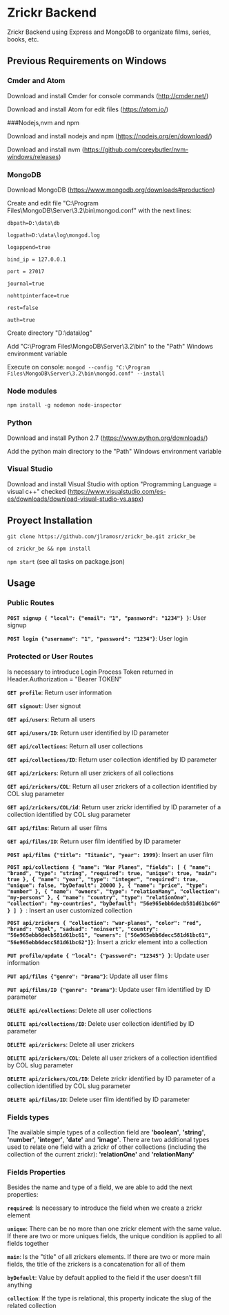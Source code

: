# Zrickr Backend

Zrickr Backend using Express and MongoDB to organizate films, series, books, etc.

## Previous Requirements on Windows

### Cmder and Atom

Download and install Cmder for console commands (http://cmder.net/)

Download and install Atom for edit files (https://atom.io/)

###Nodejs,nvm and npm

Download and install nodejs and npm (https://nodejs.org/en/download/)

Download and install nvm (https://github.com/coreybutler/nvm-windows/releases)

### MongoDB

Download MongoDB (https://www.mongodb.org/downloads#production)

Create and edit file "C:\Program Files\MongoDB\Server\3.2\bin\mongod.conf" with the next lines:

`dbpath=D:\data\db`

`logpath=D:\data\log\mongod.log`

`logappend=true`

`bind_ip = 127.0.0.1`

`port = 27017`

`journal=true`

`nohttpinterface=true`

`rest=false`

`auth=true`

Create directory "D:\data\log"

Add "C:\Program Files\MongoDB\Server\3.2\bin" to the "Path" Windows environment variable

Execute on console: `mongod --config "C:\Program Files\MongoDB\Server\3.2\bin\mongod.conf" --install`

### Node modules

`npm install -g nodemon node-inspector`

### Python

Download and install Python 2.7 (https://www.python.org/downloads/)

Add the python main directory to the "Path" Windows environment variable

### Visual Studio

Download and install Visual Studio with option "Programming Language = visual c++" checked (https://www.visualstudio.com/es-es/downloads/download-visual-studio-vs.aspx)

## Proyect Installation

`git clone https://github.com/jlramosr/zrickr_be.git zrickr_be`

`cd zrickr_be && npm install`

`npm start` (see all tasks on package.json)

## Usage

### Public Routes

**`POST signup { "local": {"email": "1", "password": "1234"} }`**: User signup

**`POST login {"username": "1", "password": "1234"}`**: User login

### Protected or User Routes

Is necessary to introduce Login Process Token returned in Header.Authorization = "Bearer TOKEN"

**`GET profile`**: Return user information

**`GET signout`**: User signout

**`GET api/users`**: Return all users

**`GET api/users/ID`**: Return user identified by ID parameter

**`GET api/collections`**: Return all user collections

**`GET api/collections/ID`**: Return user collection identified by ID parameter

**`GET api/zrickers`**: Return all user zrickers of all collections

**`GET api/zrickers/COL`**: Return all user zrickers of a collection identified by COL slug parameter

**`GET api/zrickers/COL/id`**: Return user zrickr identified by ID parameter of a collection identified by COL slug parameter

**`GET api/films`**: Return all user films

**`GET api/films/ID`**: Return user film identified by ID parameter

**`POST api/films {"title": "Titanic", "year": 1999}`**: Insert an user film

**`POST api/collections
{
    "name": "War Planes",
    "fields": [
        {
            "name": "brand",
            "type": "string",
            "required": true,
            "unique": true,
            "main": true
        },
        {
            "name": "year",
            "type": "integer",
            "required": true,
            "unique": false,
            "byDefault": 20000
        },
        {
            "name": "price",
            "type": "number"
        },
        {
            "name": "owners",
            "type": "relationMany",
            "collection": "my-persons"
        },
        {
            "name": "country",
            "type": "relationOne",
            "collection": "my-countries",
            "byDefault": "56e965ebb6decb581d61bc66"
        }
    ]
}
`**: Insert an user customized collection

**`POST api/zrickers
{
  "collection": "war-planes",
  "color": "red",
  "brand": "Opel",
  "sadsad": "noinsert",
  "country": "56e965ebb6decb581d61bc61",
  "owners": ["56e965ebb6decc581d61bc61", "56e965ebb6decc581d61bc62"]}`**: Insert a zrickr element into a collection

**`PUT profile/update { "local": {"password": "12345"} }`**: Update user information

**`PUT api/films {"genre": "Drama"}`**: Update all user films

**`PUT api/films/ID {"genre": "Drama"}`**: Update user film identified by ID parameter

**`DELETE api/collections`**: Delete all user collections

**`DELETE api/collections/ID`**: Delete user collection identified by ID parameter

**`DELETE api/zrickers`**: Delete all user zrickers

**`DELETE api/zrickers/COL`**: Delete all user zrickers of a collection identified by COL slug parameter

**`DELETE api/zrickers/COL/ID`**: Delete zrickr identified by ID parameter of a collection identified by COL slug parameter

**`DELETE api/films/ID`**: Delete user film identified by ID parameter

### Fields types

The available simple types of a collection field are **'boolean'**, **'string'**, **'number'**, **'integer'**, **'date'** and **'image'**. There are two additional types used to relate one field with a zrickr of other collections (including the collection of the current zrickr): **'relationOne'** and **'relationMany'**

### Fields Properties

Besides the name and type of a field, we are able to add the next properties:

**`required`**: Is necessary to introduce the field when we create a zrickr element

**`unique`**: There can be no more than one zrickr element with the same value. If there are two or more uniques fields, the unique condition is applied to all fields together

**`main`**: Is the "title" of all zrickers elements. If there are two or more main fields, the title of the zrickers is a concatenation for all of them

**`byDefault`**: Value by default applied to the field if the user doesn't fill anything

**`collection`**: If the type is relational, this property indicate the slug of the related collection
